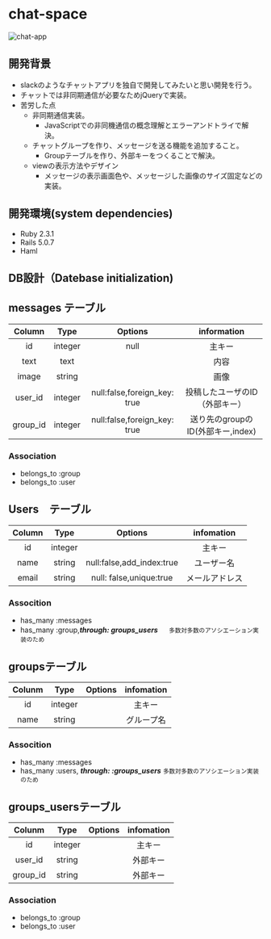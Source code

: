 # chat-space
![chat-app](https://raw.github.com/wiki/iwama-takahiko/chat-space/images/chatspece.mov.gif)
## 開発背景
* slackのようなチャットアプリを独自で開発してみたいと思い開発を行う。
* チャットでは非同期通信が必要なためjQueryで実装。
* 苦労した点
  * 非同期通信実装。
    * JavaScriptでの非同機通信の概念理解とエラーアンドトライで解決。
  * チャットグループを作り、メッセージを送る機能を追加すること。
    * Groupテーブルを作り、外部キーをつくることで解決。
  * viewの表示方法やデザイン
    * メッセージの表示画面色や、メッセージした画像のサイズ固定などの実装。
  

## 開発環境(system dependencies)
* Ruby 2.3.1
* Rails 5.0.7
* Haml

## DB設計（Datebase initialization)

## messages テーブル
  
| Column | Type | Options | information |
:---:|:---:|:---:|:--:|
| id       | integer | null| 主キー|
| text     | text    |     | 内容  |
| image    | string  |     | 画像  |
| user_id  | integer | null:false,foreign_key: true | 投稿したユーザのID（外部キー）|
| group_id | integer | null:false,foreign_key: true | 送り先のgroupのID(外部キー,index)| 


### Association
 * belongs_to :group
 * belongs_to :user
 
 
 ## Users　テーブル
 
 | Column | Type | Options | infomation|
 :-:|:-:|:-:|:-:|
 | id |integer| |主キー|
 |name|string | null:false,add_index:true|ユーザー名|
 |email|string| null: false,unique:true |メールアドレス|
 
 
 ### Assocition
 * has_many :messages
 * has_many :group,***through: groups_users*** 　 `多数対多数のアソシエーション実装のため`
 
 
## groupsテーブル

| Colunm | Type | Options | infomation |
:-:|:-:|:-:|:-:|
| id  | integer | |主キー    |
| name| string  | |グループ名|


### Assocition
* has_many :messages
* has_many :users, ___through: :groups_users___   `多数対多数のアソシエーション実装のため`


## groups_usersテーブル

| Colunm | Type | Options | infomation |
:-:|:-:|:-:|:-:|
| id      | integer | |主キー    |
| user_id | string  | |外部キー  |
| group_id| string  | |外部キー  |


### Association
* belongs_to :group
* belongs_to :user

